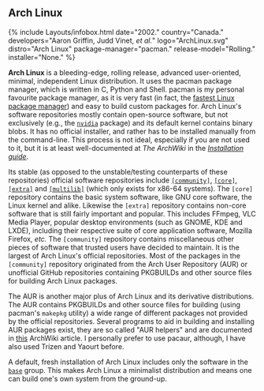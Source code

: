 ## Arch Linux
{% include Layouts/infobox.html date="2002." country="Canada." developers="Aaron Griffin, Judd Vinet, <i>et al.</i>" logo="ArchLinux.svg" distro="Arch Linux" package-manager="pacman." release-model="Rolling." installer="None." %}

**Arch Linux** is a bleeding-edge, rolling release, advanced user-oriented, minimal, independent Linux distribution. It uses the pacman package manager, which is written in C, Python and Shell. pacman is my personal favourite package manager, as it is very fast (in fact, the [fastest Linux package manager](/comparison-of-package-managers/)) and easy to build custom packages for. Arch Linux's software repositories mostly contain open-source software, but not exclusively (e.g., the [`nvidia`](https://www.archlinux.org/packages/extra/x86_64/nvidia/) package) and its default kernel contains binary blobs. It has no official installer, and rather has to be installed manually from the command-line. This process is not ideal, especially if you are not used to it, but it is at least well-documented at *The ArchWiki* in the [*Installation guide*](https://wiki.archlinux.org/index.php/Installation_guide).

Its stable (as opposed to the unstable/testing counterparts of these repositories) official software repositories include [`[community]`](https://www.archlinux.org/packages/?repo=Community), [`[core]`](https://www.archlinux.org/packages/?repo=Core), [`[extra]`](https://www.archlinux.org/packages/?repo=Extra) and [`[multilib]`](https://www.archlinux.org/packages/?repo=Multilib) (which only exists for x86-64 systems). The `[core]` repository contains the basic system software, like GNU core software, the Linux kernel and alike. Likewise the `[extra]` repository contains non-core software that is still fairly important and popular. This includes FFmpeg, VLC Media Player, popular desktop environments (such as GNOME, KDE and LXDE), including their respective suite of core application software, Mozilla Firefox, *etc.* The `[community]` repository contains miscellaneous other pieces of software that trusted users have decided to maintain. It is the largest of Arch Linux's official repositories. Most of the packages in the `[community]` repository originated from the Arch User Repository (AUR) or unofficial GitHub repositories containing PKGBUILDs and other source files for building Arch Linux packages.

The AUR is another major plus of Arch Linux and its derivative distributions. The AUR contains PKGBUILDs and other source files for building (using pacman's `makepkg` utility) a wide range of different packages not provided by the official repositories. Several programs to aid in building and installing AUR packages exist, they are so called "AUR helpers" and are documented in [this](https://wiki.archlinux.org/index.php/AUR_helpers) ArchWiki article. I personally prefer to use pacaur, although, I have also used Trizen and Yaourt before.

A default, fresh installation of Arch Linux includes only the software in the [`base`](https://www.archlinux.org/groups/x86_64/base/) group. This makes Arch Linux a minimalist distribution and means one can build one's own system from the ground-up.
